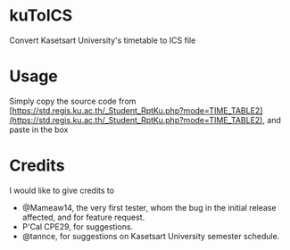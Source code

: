 # kuToICS
Convert Kasetsart University's timetable to ICS file

# Usage
Simply copy the source code from [https://std.regis.ku.ac.th/_Student_RptKu.php?mode=TIME_TABLE2](https://std.regis.ku.ac.th/_Student_RptKu.php?mode=TIME_TABLE2), and paste in the box

# Credits
I would like to give credits to
* @Mameaw14, the very first tester, whom the bug in the initial release affected, and for feature request.
* P'Cal CPE29, for suggestions.
* @tannce, for suggestions on Kasetsart University semester schedule.
